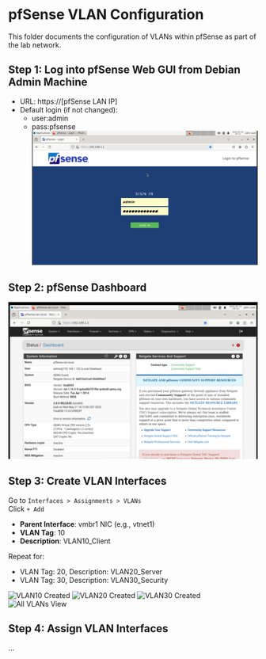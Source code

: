 # pfSense VLAN Configuration

This folder documents the configuration of VLANs within pfSense as part of the lab network.

## Step 1: Log into pfSense Web GUI from Debian Admin Machine

- URL: https://[pfSense LAN IP]
- Default login (if not changed):
  - user:admin
  - pass:pfsense 
![Login to pfSense](1_login_pfsense.png)

## Step 2: pfSense Dashboard
![pfSense Dashboard](2_dashboard.png)

## Step 3: Create VLAN Interfaces
Go to `Interfaces > Assignments > VLANs`  
Click `+ Add`

- **Parent Interface**: vmbr1 NIC (e.g., vtnet1)
- **VLAN Tag**: 10
- **Description**: VLAN10_Client

Repeat for:

- VLAN Tag: 20, Description: VLAN20_Server
- VLAN Tag: 30, Description: VLAN30_Security

![VLAN10 Created](3_vlan10.png)
![VLAN20 Created](4_vlan20.png)
![VLAN30 Created](5_vlan30.png)
![All VLANs View](6_all_vlans.png)

## Step 4: Assign VLAN Interfaces
...

